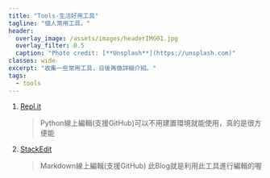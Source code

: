 ```yaml
---
title: "Tools-生活好用工具"
tagline: "個人常用工具。"
header:
  overlay_image: /assets/images/headerIMG01.jpg
  overlay_filter: 0.5
  caption: "Photo credit: [**Unsplash**](https://unsplash.com)"
classes: wide
excerpt: "收集一些常用工具，日後再做詳細介紹。"
tags:
  - tools
---
```


1. [Repl.it](https://repl.it/)
	>Python線上編輯(支援GitHub)可以不用建置環境就能使用，真的是很方便能
3. [StackEdit](Stackedit.io)
	> Markdown線上編輯(支援GitHub)
	此Blog就是利用此工具進行編輯的喔
